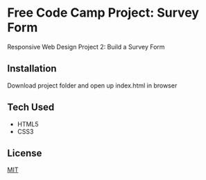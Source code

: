 # Free Code Camp Project: Survey Form

Responsive Web Design Project 2: Build a Survey Form

## Installation

Download project folder and open up index.html in browser

## Tech Used

- HTML5
- CSS3


## License
[MIT](https://choosealicense.com/licenses/mit/)